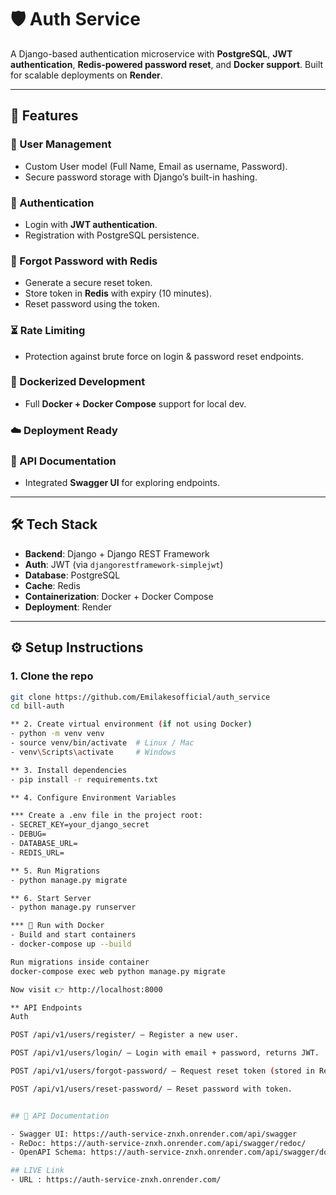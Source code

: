 # 🛡️ Auth Service

A Django-based authentication microservice with **PostgreSQL**, **JWT authentication**, **Redis-powered password reset**, and **Docker support**. Built for scalable deployments on **Render**.  

---

## 🚀 Features

### 🔐 User Management
- Custom User model (Full Name, Email as username, Password).  
- Secure password storage with Django’s built-in hashing.  

### 🔑 Authentication
- Login with **JWT authentication**.  
- Registration with PostgreSQL persistence.  

### 🔄 Forgot Password with Redis
- Generate a secure reset token.  
- Store token in **Redis** with expiry (10 minutes).  
- Reset password using the token.  

### ⏳ Rate Limiting
- Protection against brute force on login & password reset endpoints.  

### 🐳 Dockerized Development
- Full **Docker + Docker Compose** support for local dev.  

### ☁️ Deployment Ready  

### 📖 API Documentation
- Integrated **Swagger UI** for exploring endpoints.  

---

## 🛠️ Tech Stack

- **Backend**: Django + Django REST Framework  
- **Auth**: JWT (via `djangorestframework-simplejwt`)  
- **Database**: PostgreSQL  
- **Cache**: Redis  
- **Containerization**: Docker + Docker Compose  
- **Deployment**: Render  

---

## ⚙️ Setup Instructions

### 1. Clone the repo
```bash
git clone https://github.com/Emilakesofficial/auth_service
cd bill-auth

** 2. Create virtual environment (if not using Docker)
- python -m venv venv
- source venv/bin/activate  # Linux / Mac
- venv\Scripts\activate     # Windows

** 3. Install dependencies
- pip install -r requirements.txt

** 4. Configure Environment Variables

*** Create a .env file in the project root:
- SECRET_KEY=your_django_secret
- DEBUG=
- DATABASE_URL=
- REDIS_URL=

** 5. Run Migrations
- python manage.py migrate

** 6. Start Server
- python manage.py runserver

*** 🐳 Run with Docker 
- Build and start containers
- docker-compose up --build

Run migrations inside container
docker-compose exec web python manage.py migrate

Now visit 👉 http://localhost:8000

** API Endpoints
Auth

POST /api/v1/users/register/ – Register a new user.

POST /api/v1/users/login/ – Login with email + password, returns JWT.

POST /api/v1/users/forgot-password/ – Request reset token (stored in Redis).

POST /api/v1/users/reset-password/ – Reset password with token.


## 📖 API Documentation

- Swagger UI: https://auth-service-znxh.onrender.com/api/swagger
- ReDoc: https://auth-service-znxh.onrender.com/api/swagger/redoc/
- OpenAPI Schema: https://auth-service-znxh.onrender.com/api/swagger/docs.json

## LIVE Link
- URL : https://auth-service-znxh.onrender.com/






